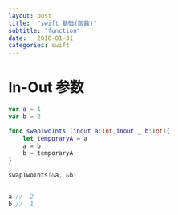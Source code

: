 ```yaml
---
layout: post
title:  "swift 基础(函数)"
subtitle: "function"
date:   2016-01-31
categories: swift
---
```


# In-Out 参数


```swift
var a = 1
var b = 2

func swapTwoInts (inout a:Int,inout _ b:Int){
    let temporaryA = a
    a = b
    b = temporaryA
}

swapTwoInts(&a, &b)


a //  2
b //  1
```


